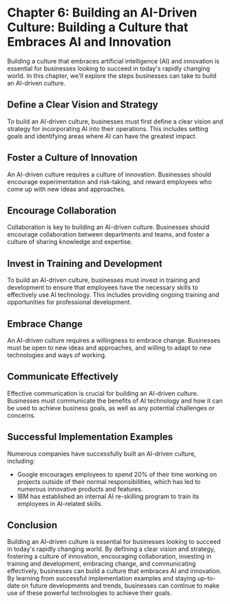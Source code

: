 Chapter 6: Building an AI-Driven Culture: Building a Culture that Embraces AI and Innovation
============================================================================================

Building a culture that embraces artificial intelligence (AI) and innovation is essential for businesses looking to succeed in today's rapidly changing world. In this chapter, we'll explore the steps businesses can take to build an AI-driven culture.

Define a Clear Vision and Strategy
----------------------------------

To build an AI-driven culture, businesses must first define a clear vision and strategy for incorporating AI into their operations. This includes setting goals and identifying areas where AI can have the greatest impact.

Foster a Culture of Innovation
------------------------------

An AI-driven culture requires a culture of innovation. Businesses should encourage experimentation and risk-taking, and reward employees who come up with new ideas and approaches.

Encourage Collaboration
-----------------------

Collaboration is key to building an AI-driven culture. Businesses should encourage collaboration between departments and teams, and foster a culture of sharing knowledge and expertise.

Invest in Training and Development
----------------------------------

To build an AI-driven culture, businesses must invest in training and development to ensure that employees have the necessary skills to effectively use AI technology. This includes providing ongoing training and opportunities for professional development.

Embrace Change
--------------

An AI-driven culture requires a willingness to embrace change. Businesses must be open to new ideas and approaches, and willing to adapt to new technologies and ways of working.

Communicate Effectively
-----------------------

Effective communication is crucial for building an AI-driven culture. Businesses must communicate the benefits of AI technology and how it can be used to achieve business goals, as well as any potential challenges or concerns.

Successful Implementation Examples
----------------------------------

Numerous companies have successfully built an AI-driven culture, including:

* Google encourages employees to spend 20% of their time working on projects outside of their normal responsibilities, which has led to numerous innovative products and features.
* IBM has established an internal AI re-skilling program to train its employees in AI-related skills.

Conclusion
----------

Building an AI-driven culture is essential for businesses looking to succeed in today's rapidly changing world. By defining a clear vision and strategy, fostering a culture of innovation, encouraging collaboration, investing in training and development, embracing change, and communicating effectively, businesses can build a culture that embraces AI and innovation. By learning from successful implementation examples and staying up-to-date on future developments and trends, businesses can continue to make use of these powerful technologies to achieve their goals.
